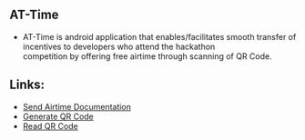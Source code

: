 ## AT-Time
- AT-Time is android application that enables/facilitates smooth transfer of incentives to developers who attend the hackathon
 <br> competition by offering free airtime through scanning of QR Code.

## Links:
- [Send Airtime Documentation](https://developers.africastalking.com/docs/airtime/sending)
- [Generate QR Code](https://www.geeksforgeeks.org/how-to-generate-qr-code-in-android/)
- [Read QR Code](https://www.geeksforgeeks.org/how-to-read-qr-code-using-camview-library-in-android/)